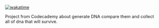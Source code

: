 [![wakatime](https://wakatime.com/badge/github/Sivavet/mystery-organism-starter.svg)](https://wakatime.com/badge/github/Sivavet/mystery-organism-starter)

Project from Codecademy about generate DNA compare them and collect all of dna that will survive.